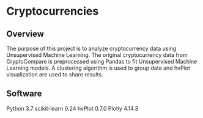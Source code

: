 # Cryptocurrencies
## Overview
The purpose of this project is to analyze cryptocurrency data using Unsupervised Machine Learning. The original cryptocurrency data from CryptoCompare is preprocessed using Pandas to fit Unsupervised Machine Learning models. A clustering algorithm is used to group data and hvPlot visualization are used to share results.

## Software
Python 3.7
scikit-learn 0.24
hvPlot 0.7.0
Plotly 4.14.3
